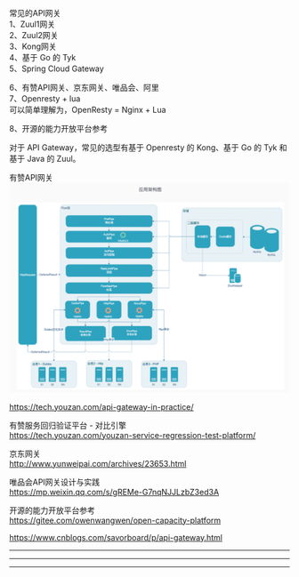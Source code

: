 常见的API网关    
1、Zuul1网关    
2、Zuul2网关    
3、Kong网关    
4、基于 Go 的 Tyk    
5、Spring Cloud Gateway    
    
6、有赞API网关、京东网关、唯品会、阿里    
7、Openresty + lua    
    可以简单理解为，OpenResty = Nginx + Lua
    
    
8、开源的能力开放平台参考    
    
    
对于 API Gateway，常见的选型有基于 Openresty 的 Kong、基于 Go 的 Tyk 和基于 Java 的 Zuul。    



有赞API网关    
![有赞网关结构](images/有赞网关应用架构图.png "ReferencePicture")    
    
https://tech.youzan.com/api-gateway-in-practice/    
    
有赞服务回归验证平台 - 对比引擎    
https://tech.youzan.com/youzan-service-regression-test-platform/    
    
    
    
京东网关    
http://www.yunweipai.com/archives/23653.html    
    
    
    
唯品会API网关设计与实践    
https://mp.weixin.qq.com/s/gREMe-G7nqNJJLzbZ3ed3A    
    
    
    
    
开源的能力开放平台参考    
https://gitee.com/owenwangwen/open-capacity-platform    
    


https://www.cnblogs.com/savorboard/p/api-gateway.html
    
    
---------------------------------------------------------------------------------------------------------------------    
    
    
    
    
---------------------------------------------------------------------------------------------------------------------    
    
    
    
    
    
---------------------------------------------------------------------------------------------------------------------    
    
    
    
